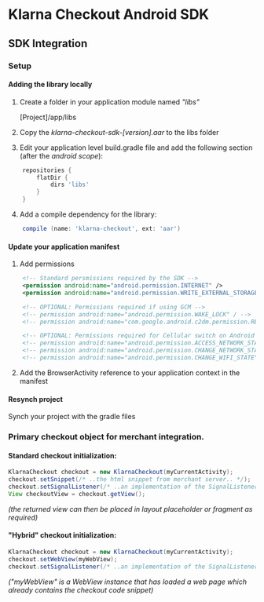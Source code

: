 # Klarna Checkout Android SDK

## SDK Integration

### Setup
#### Adding the library locally

1. Create a folder in your application module named _"libs"_

    [Project]/app/libs

2. Copy the _klarna-checkout-sdk-[version].aar_ to the libs folder

3. Edit your application level build.gradle file and add the following section (after the _android scope_):

```gradle
    repositories {
        flatDir {
            dirs 'libs'
        }
    }
```

4. Add a compile dependency for the library:

```gradle
    compile (name: 'klarna-checkout', ext: 'aar')
```

#### Update your application manifest

1. Add permissions

```xml
    <!-- Standard persmissions required by the SDK -->
    <permission android:name="android.permission.INTERNET" />
    <permission android:name="android.permission.WRITE_EXTERNAL_STORAGE" />

    <!-- OPTIONAL: Permissions required if using GCM -->
    <!-- permission android:name="android.permission.WAKE_LOCK" / -->
    <!-- permission android:name="com.google.android.c2dm.permission.RECEIVE" / -->

    <!-- OPTIONAL: Permissions required for Cellular switch on Android 5+ -->
    <!-- permission android:name="android.permission.ACCESS_NETWORK_STATE" / -->
    <!-- permission android:name="android.permission.CHANGE_NETWORK_STATE" / -->
    <!-- permission android:name="android.permission.CHANGE_WIFI_STATE" / -->
```

2. Add the BrowserActivity reference to your application context in the manifest

    <activity android:name="com.klarna.checkout.sdk.browser.BrowserActivity" />

#### Resynch project

Synch your project with the gradle files

### Primary checkout object for merchant integration.

#### Standard checkout initialization:

```java
KlarnaCheckout checkout = new KlarnaCheckout(myCurrentActivity);
checkout.setSnippet(/* ..the html snippet from merchant server.. */);
checkout.setSignalListener(/* ..an implementation of the SignalListener interface.. */);
View checkoutView = checkout.getView();
```

_(the returned view can then be placed in layout placeholder or fragment as required)_

#### "Hybrid" checkout initialization:

```java
KlarnaCheckout checkout = new KlarnaCheckout(myCurrentActivity);
checkout.setWebView(myWebView);
checkout.setSignalListener(/* ..an implementation of the SignalListener interface.. */);
```
_("myWebView" is a WebView instance that has loaded a web page which already contains the checkout code snippet)_


